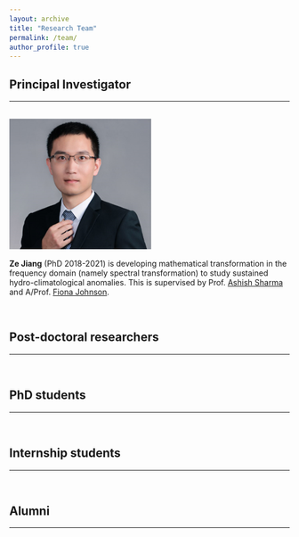 ```yaml
---
layout: archive
title: "Research Team"
permalink: /team/
author_profile: true
---
```


<hr-bold>
<h2>Principal Investigator</h2>
<hr><br>
<img src="/images/LYM.png"/>

**Ze Jiang** (PhD 2018-2021) is developing mathematical transformation in the frequency domain (namely spectral transformation) to study sustained hydro-climatological anomalies. This is supervised by Prof. [Ashish Sharma](https://scholar.google.com.au/citations?user=C_9ndbcAAAAJ&hl=en) and A/Prof. [Fiona Johnson](https://scholar.google.com.au/citations?user=PYu5v4YAAAAJ&hl=en).

<br/>


<hr-bold>
<h2>Post-doctoral researchers</h2>
<hr><br>


<hr-bold>
<h2>PhD students</h2>
<hr><br>


<hr-bold>
<h2>Internship students</h2>
<hr><br>


<hr-bold>
<h2>Alumni</h2>
<hr><br>


